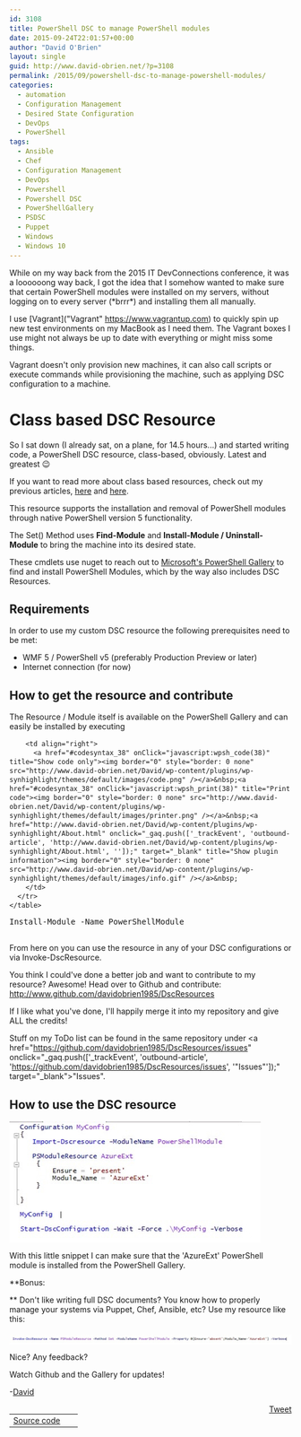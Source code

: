 ```yaml
---
id: 3108
title: PowerShell DSC to manage PowerShell modules
date: 2015-09-24T22:01:57+00:00
author: "David O'Brien"
layout: single
guid: http://www.david-obrien.net/?p=3108
permalink: /2015/09/powershell-dsc-to-manage-powershell-modules/
categories:
  - automation
  - Configuration Management
  - Desired State Configuration
  - DevOps
  - PowerShell
tags:
  - Ansible
  - Chef
  - Configuration Management
  - DevOps
  - Powershell
  - Powershell DSC
  - PowerShellGallery
  - PSDSC
  - Puppet
  - Windows
  - Windows 10
---
```

While on my way back from the 2015 IT DevConnections conference, it was a loooooong way back, I got the idea that I somehow wanted to make sure that certain PowerShell modules were installed on my servers, without logging on to every server (\*brrr\*) and installing them all manually.
  
I use [Vagrant]("Vagrant" https://www.vagrantup.com) to quickly spin up new test environments on my MacBook as I need them. The Vagrant boxes I use might not always be up to date with everything or might miss some things.

Vagrant doesn't only provision new machines, it can also call scripts or execute commands while provisioning the machine, such as applying DSC configuration to a machine.

<!--more-->

# Class based DSC Resource

So I sat down (I already sat, on a plane, for 14.5 hours...) and started writing code, a PowerShell DSC resource, class-based, obviously. Latest and greatest 😉
  
If you want to read more about class based resources, check out my previous articles, [here](http://www.david-obrien.net/2015/02/windows-powershell-dsc-classes-introduction-part-1/) and [here](http://www.david-obrien.net/2015/02/windows-powershell-dsc-classes-resource-basics-part-2/).
  
This resource supports the installation and removal of PowerShell modules through native PowerShell version 5 functionality.
  
The Set() Method uses **Find-Module** and **Install-Module / Uninstall-Module** to bring the machine into its desired state.
  
These cmdlets use nuget to reach out to [Microsoft's PowerShell Gallery](http://www.powershellgallery.com) to find and install PowerShell Modules, which by the way also includes DSC Resources.

## Requirements

In order to use my custom DSC resource the following prerequisites need to be met:

  * WMF 5 / PowerShell v5 (preferably Production Preview or later)
  * Internet connection (for now)

## How to get the resource and contribute

The Resource / Module itself is available on the PowerShell Gallery and can easily be installed by executing
  


<div id="wpshdo_38" class="wp-synhighlighter-outer">
  <div id="wpshdt_38" class="wp-synhighlighter-expanded">
    <table border="0" width="100%">
      <tr>
        <td align="left" width="80%">
          <a name="#codesyntax_38"></a><a id="wpshat_38" class="wp-synhighlighter-title" href="#codesyntax_38"  onClick="javascript:wpsh_toggleBlock(38)" title="Click to show/hide code block">Source code</a>
        </td>
        
        <td align="right">
          <a href="#codesyntax_38" onClick="javascript:wpsh_code(38)" title="Show code only"><img border="0" style="border: 0 none" src="http://www.david-obrien.net/David/wp-content/plugins/wp-synhighlight/themes/default/images/code.png" /></a>&nbsp;<a href="#codesyntax_38" onClick="javascript:wpsh_print(38)" title="Print code"><img border="0" style="border: 0 none" src="http://www.david-obrien.net/David/wp-content/plugins/wp-synhighlight/themes/default/images/printer.png" /></a>&nbsp;<a href="http://www.david-obrien.net/David/wp-content/plugins/wp-synhighlight/About.html" onclick="_gaq.push(['_trackEvent', 'outbound-article', 'http://www.david-obrien.net/David/wp-content/plugins/wp-synhighlight/About.html', '']);" target="_blank" title="Show plugin information"><img border="0" style="border: 0 none" src="http://www.david-obrien.net/David/wp-content/plugins/wp-synhighlight/themes/default/images/info.gif" /></a>&nbsp;
        </td>
      </tr>
    </table>
  </div>
  
  <div id="wpshdi_38" class="wp-synhighlighter-inner" style="display: block;">
    <pre class="powershell" style="font-family:monospace;">Install<span class="sy0">-Module <span class="kw5">-Name PowerShellModule
  </div>
</div>


  
From here on you can use the resource in any of your DSC configurations or via Invoke-DscResource.
  
You think I could've done a better job and want to contribute to my resource? Awesome! Head over to Github and contribute: <a href="http://www.github.com/davidobrien1985/DscResources" onclick="_gaq.push(['_trackEvent', 'outbound-article', 'http://www.github.com/davidobrien1985/DscResources', 'http://www.github.com/davidobrien1985/DscResources']);" >http://www.github.com/davidobrien1985/DscResources</a>
  
If I like what you've done, I'll happily merge it into my repository and give ALL the credits!
  
Stuff on my ToDo list can be found in the same repository under <a href="https://github.com/davidobrien1985/DscResources/issues" onclick="_gaq.push(['_trackEvent', 'outbound-article', 'https://github.com/davidobrien1985/DscResources/issues', '"Issues"']);" target="_blank">"Issues"</a>.

## How to use the DSC resource

<a href="/media/2015/09/1443095754_full.jpeg" onclick="_gaq.push(['_trackEvent', 'outbound-article', '/media/2015/09/1443095754_full.jpeg', '']);" target="_blank"><img class="img-responsive aligncenter" src="/media/2015/09/1443095754_thumb.jpeg" alt="" align="middle" /></a>

With this little snippet I can make sure that the 'AzureExt' PowerShell module is installed from the PowerShell Gallery.

**Bonus:
  
** Don't like writing full DSC documents? You know how to properly manage your systems via Puppet, Chef, Ansible, etc? Use my resource like this:

<a href="/media/2015/09/1443096018_full.jpeg" onclick="_gaq.push(['_trackEvent', 'outbound-article', '/media/2015/09/1443096018_full.jpeg', '']);" target="_blank"><img class="img-responsive aligncenter" src="/media/2015/09/1443096018_thumb.jpeg" alt="" align="middle" /></a>

Nice? Any feedback?

Watch Github and the Gallery for updates!

-<a href="http://www.twitter.com/david_obrien" onclick="_gaq.push(['_trackEvent', 'outbound-article', 'http://www.twitter.com/david_obrien', 'David']);" target="_blank">David</a> 

<div style="float: right; margin-left: 10px;">
  <a href="https://twitter.com/share" onclick="_gaq.push(['_trackEvent', 'outbound-article', 'https://twitter.com/share', 'Tweet']);" class="twitter-share-button" data-hashtags="Ansible,Chef,Configuration+Management,DevOps,Powershell,Powershell+DSC,PowerShellGallery,PSDSC,Puppet,Windows,Windows+10" data-count="vertical" data-url="http://www.david-obrien.net/2015/09/powershell-dsc-to-manage-powershell-modules/">Tweet</a>
</div>


